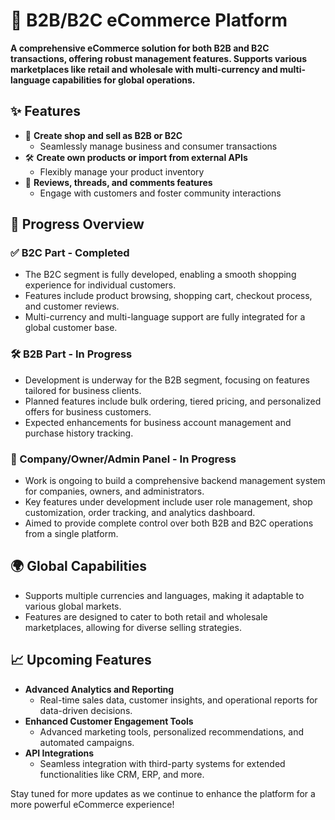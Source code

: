 # 🛒 B2B/B2C eCommerce Platform

**A comprehensive eCommerce solution for both B2B and B2C transactions, offering robust management features. Supports various marketplaces like retail and wholesale with multi-currency and multi-language capabilities for global operations.**

## ✨ Features

-   🏪 **Create shop and sell as B2B or B2C**
    -   Seamlessly manage business and consumer transactions
-   🛠️ **Create own products or import from external APIs**
    -   Flexibly manage your product inventory
-   💬 **Reviews, threads, and comments features**
    -   Engage with customers and foster community interactions

## 🚀 Progress Overview

### ✅ B2C Part - Completed

-   The B2C segment is fully developed, enabling a smooth shopping experience for individual customers.
-   Features include product browsing, shopping cart, checkout process, and customer reviews.
-   Multi-currency and multi-language support are fully integrated for a global customer base.

### 🛠️ B2B Part - In Progress

-   Development is underway for the B2B segment, focusing on features tailored for business clients.
-   Planned features include bulk ordering, tiered pricing, and personalized offers for business customers.
-   Expected enhancements for business account management and purchase history tracking.

### 🔧 Company/Owner/Admin Panel - In Progress

-   Work is ongoing to build a comprehensive backend management system for companies, owners, and administrators.
-   Key features under development include user role management, shop customization, order tracking, and analytics dashboard.
-   Aimed to provide complete control over both B2B and B2C operations from a single platform.

## 🌍 Global Capabilities

-   Supports multiple currencies and languages, making it adaptable to various global markets.
-   Features are designed to cater to both retail and wholesale marketplaces, allowing for diverse selling strategies.

## 📈 Upcoming Features

-   **Advanced Analytics and Reporting**
    -   Real-time sales data, customer insights, and operational reports for data-driven decisions.
-   **Enhanced Customer Engagement Tools**
    -   Advanced marketing tools, personalized recommendations, and automated campaigns.
-   **API Integrations**
    -   Seamless integration with third-party systems for extended functionalities like CRM, ERP, and more.

Stay tuned for more updates as we continue to enhance the platform for a more powerful eCommerce experience!
